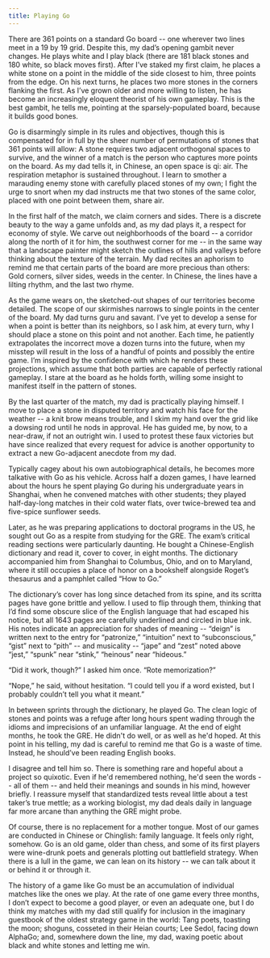 ```yaml
---
title: Playing Go
---
```



There are 361 points on a standard Go board -- one wherever two lines meet in a 19 by 19 grid. Despite this, my dad’s opening gambit never changes. He plays white and I play black (there are 181 black stones and 180 white, so black moves first). After I’ve staked my first claim, he places a white stone on a point in the middle of the side closest to him, three points from the edge. On his next turns, he places two more stones in the corners flanking the first. As I’ve grown older and more willing to listen, he has become an increasingly eloquent theorist of his own gameplay. This is the best gambit, he tells me, pointing at the sparsely-populated board, because it builds good bones.  

Go is disarmingly simple in its rules and objectives, though this is compensated for in full by the sheer number of permutations of stones that 361 points will allow: A stone requires two adjacent orthogonal spaces to survive, and the winner of a match is the person who captures more points on the board. As my dad tells it, in Chinese, an open space is qi: air. The respiration metaphor is sustained throughout. I learn to smother a marauding enemy stone with carefully placed stones of my own; I fight the urge to snort when my dad instructs me that two stones of the same color, placed with one point between them, share air. 

In the first half of the match, we claim corners and sides. There is a discrete beauty to the way a game unfolds and, as my dad plays it, a respect for economy of style. We carve out neighborhoods of the board -- a corridor along the north of it for him, the southwest corner for me -- in the same way that a landscape painter might sketch the outlines of hills and valleys before thinking about the texture of the terrain. My dad recites an aphorism to remind me that certain parts of the board are more precious than others: Gold corners, silver sides, weeds in the center. In Chinese, the lines have a lilting rhythm, and the last two rhyme.

As the game wears on, the sketched-out shapes of our territories become detailed. The scope of our skirmishes narrows to single points in the center of the board. My dad turns guru and savant. I’ve yet to develop a sense for when a point is better than its neighbors, so I ask him, at every turn, why I should place a stone on this point and not another. Each time, he patiently extrapolates the incorrect move a dozen turns into the future, when my misstep will result in the loss of a handful of points and possibly the entire game. I’m inspired by the confidence with which he renders these projections, which assume that both parties are capable of perfectly rational gameplay. I stare at the board as he holds forth, willing some insight to manifest itself in the pattern of stones. 

By the last quarter of the match, my dad is practically playing himself. I move to place a stone in disputed territory and watch his face for the weather -- a knit brow means trouble, and I skim my hand over the grid like a dowsing rod until he nods in approval. He has guided me, by now, to a near-draw, if not an outright win. I used to protest these faux victories but have since realized that every request for advice is another opportunity to extract a new Go-adjacent anecdote from my dad. 

Typically cagey about his own autobiographical details, he becomes more talkative with Go as his vehicle. Across half a dozen games, I have learned about the hours he spent playing Go during his undergraduate years in Shanghai, when he convened matches with other students; they played half-day-long matches in their cold water flats, over twice-brewed tea and five-spice sunflower seeds. 

Later, as he was preparing applications to doctoral programs in the US, he sought out Go as a respite from studying for the GRE. The exam’s critical reading sections were particularly daunting. He bought a Chinese-English dictionary and read it, cover to cover, in eight months. The dictionary accompanied him from Shanghai to Columbus, Ohio, and on to Maryland, where it still occupies a place of honor on a bookshelf alongside Roget’s thesaurus and a pamphlet called “How to Go.” 

The dictionary’s cover has long since detached from its spine, and its scritta pages have gone brittle and yellow. I used to flip through them, thinking that I’d find some obscure slice of the English language that had escaped his notice, but all 1643 pages are carefully underlined and circled in blue ink. His notes indicate an appreciation for shades of meaning -- “deign” is written next to the entry for “patronize,” “intuition” next to “subconscious,” “gist” next to “pith” -- and musicality -- “jape” and “zest” noted above “jest,” “spunk” near “stink,” “heinous” near “hideous.”

“Did it work, though?” I asked him once. “Rote memorization?”

“Nope,” he said, without hesitation. “I could tell you if a word existed, but I probably couldn’t tell you what it meant.” 

In between sprints through the dictionary, he played Go. The clean logic of stones and points was a refuge after long hours spent wading through the idioms and imprecisions of an unfamiliar language. At the end of eight months, he took the GRE. He didn't do well, or as well as he'd hoped. At this point in his telling, my dad is careful to remind me that Go is a waste of time. Instead, he should’ve been reading English books. 

I disagree and tell him so. There is something rare and hopeful about a project so quixotic. Even if he'd remembered nothing, he'd seen the words -- all of them -- and held their meanings and sounds in his mind, however briefly. I reassure myself that standardized tests reveal little about a test taker’s true mettle; as a working biologist, my dad deals daily in language far more arcane than anything the GRE might probe. 

Of course, there is no replacement for a mother tongue. Most of our games are conducted in Chinese or Chinglish: family language. It feels only right, somehow. Go is an old game, older than chess, and some of its first players were wine-drunk poets and generals plotting out battlefield strategy. When there is a lull in the game, we can lean on its history -- we can talk about it or behind it or through it. 

The history of a game like Go must be an accumulation of individual matches like the ones we play. At the rate of one game every three months, I don’t expect to become a good player, or even an adequate one, but I do think my matches with my dad still qualify for inclusion in the imaginary guestbook of the oldest strategy game in the world: Tang poets, toasting the moon; shoguns, cosseted in their Heian courts; Lee Sedol, facing down AlphaGo; and, somewhere down the line, my dad, waxing poetic about black and white stones and letting me win. 

